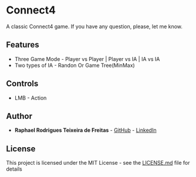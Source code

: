 # Connect4
A classic Connect4 game.
If you have any question, please, let me know.

## Features
* Three Game Mode - Player vs Player | Player vs IA | IA vs IA
* Two types of IA - Randon Or Game Tree(MinMax)

## Controls

* LMB - Action

## Author

* **Raphael Rodrigues Teixeira de Freitas** - [GitHub](https://github.com/raph-r) - [LinkedIn](https://www.linkedin.com/in/raphael-rodrigues-teixeira-de-freitas/)

## License

This project is licensed under the MIT License - see the [LICENSE.md](LICENSE.md) file for details
